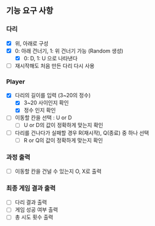 ## 기능 요구 사항

### 다리
- [x] 위, 아래로 구성
- [x] 0: 아래 건너기, 1: 위 건너기 가능 (Random 생성)
  - [x] 0: D, 1: U 으로 나타낸다
- [ ] 재시작해도 처음 만든 다리 다시 사용

### Player
- [x] 다리의 길이를 입력 (3~20의 정수)
  - [x] 3~20 사이인지 확인
  - [x] 정수 인지 확인
- [ ] 이동할 칸을 선택 : U or D
  - [ ] U or D의 값이 정확하게 맞는지 확인
- [ ] 다리를 건나다가 실패할 경우 R(재시작), Q(종료) 중 하나 선택
  - [ ] R or Q의 값이 정확하게 맞는지 확인

### 과정 출력
- [ ] 이동할 칸을 건널 수 있는지 O, X로 출력

### 최종 게임 결과 출력
- [ ] 다리 결과 출력
- [ ] 게임 성공 여부 출력
- [ ] 총 시도 횟수 출력